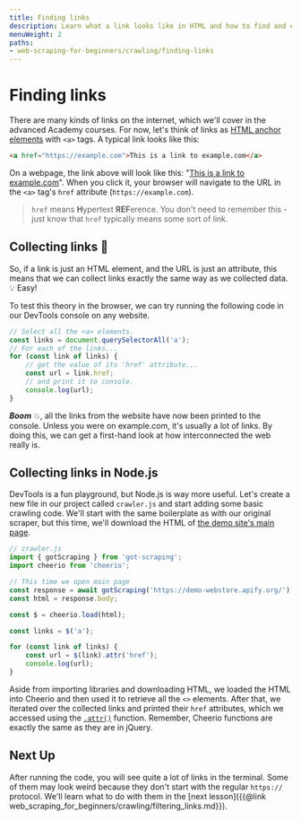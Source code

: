 ```yaml
---
title: Finding links
description: Learn what a link looks like in HTML and how to find and collect their URLs when web scraping using both DevTools and Node.js.
menuWeight: 2
paths:
- web-scraping-for-beginners/crawling/finding-links
---
```


# [](#finding-links) Finding links

There are many kinds of links on the internet, which we'll cover in the advanced Academy courses. For now, let's think of links as [HTML anchor elements](https://developer.mozilla.org/en-US/docs/Web/HTML/Element/a) with `<a>` tags. A typical link looks like this:

```HTML
<a href="https://example.com">This is a link to example.com</a>
```

On a webpage, the link above will look like this: "<a href="https://example.com" target="_blank" rel="noopener noreferrer">This is a link to example.com</a>". When you click it, your browser will navigate to the URL in the `<a>` tag's `href` attribute (`https://example.com`).

> `href` means **H**ypertext **REF**erence. You don't need to remember this - just know that `href` typically means some sort of link.

## [](#collecting-links) Collecting links 🔗

So, if a link is just an HTML element, and the URL is just an attribute, this means that we can collect links exactly the same way as we collected data.💡 Easy!

To test this theory in the browser, we can try running the following code in our DevTools console on any website.

```JavaScript
// Select all the <a> elements.
const links = document.querySelectorAll('a');
// For each of the links...
for (const link of links) {
    // get the value of its 'href' attribute...
    const url = link.href;
    // and print it to console.
    console.log(url);
}
```

**_Boom_** 💥, all the links from the website have now been printed to the console. Unless you were on example.com, it's usually a lot of links. By doing this, we can get a first-hand look at how interconnected the web really is.

## [](#collecting-links-in-node) Collecting links in Node.js

DevTools is a fun playground, but Node.js is way more useful. Let's create a new file in our project called `crawler.js` and start adding some basic crawling code. We'll start with the same boilerplate as with our original scraper, but this time, we'll download the HTML of [the demo site's main page](https://demo-webstore.apify.org/).

```JavaScript
// crawler.js
import { gotScraping } from 'got-scraping';
import cheerio from 'cheerio';

// This time we open main page
const response = await gotScraping('https://demo-webstore.apify.org/');
const html = response.body;

const $ = cheerio.load(html);

const links = $('a');

for (const link of links) {
    const url = $(link).attr('href');
    console.log(url);
}
```

Aside from importing libraries and downloading HTML, we loaded the HTML into Cheerio and then used it to retrieve all the `<>` elements. After that, we iterated over the collected links and printed their `href` attributes, which we accessed using the [`.attr()`](https://api.jquery.com/attr/) function. Remember, Cheerio functions are exactly the same as they are in jQuery.

## [](#next) Next Up

After running the code, you will see quite a lot of links in the terminal. Some of them may look weird because they don't start with the regular `https://` protocol. We'll learn what to do with them in the [next lesson]({{@link web_scraping_for_beginners/crawling/filtering_links.md}}).
